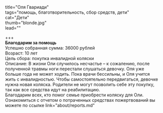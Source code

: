title="Оля Гвариади"  
tags="помощь, благотворительность, сбор средств, дети"  
cat="Дети"  
thumb="blonde.jpg"  
lead=""  

+++  
**Благодарим за помощь**  
Успешно собранная сумма: 36000 рублей  
Возраст: 10 лет  
Цель сбора: покупка инвалидной коляски  
Описание: В жизни Оли случилось несчастье – к сожалению, после полученной травмы ноги перестали слушаться девочку. Оля уже больше года не может ходить. Пока врачи бессильны, и Оля учится жить с инвалидностью. Чтобы самостоятельно передвигаться, девочке нужна новая коляска. Родители не могут позволить себе эту покупку, так как все средства идут на реабилитацию.  
Благодарим всех, кто помог семье приобрести коляску для Оли. Ознакомиться с отчетом о потраченных средствах пожертвований вы можете по ссылке link="about/reports.md"

